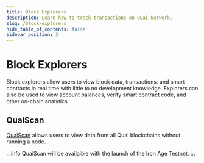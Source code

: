```yaml
---
title: Block Explorers
description: Learn how to track transactions on Quai Network.
slug: /block-explorers
hide_table_of_contents: false
sidebar_position: 3
---
```


# Block Explorers

Block explorers allow users to view block data, transactions, and smart contracts in real time with little to no development knowledge. Explorers can also be used to view account balances, verify smart contract code, and other on-chain analytics.

## QuaiScan

[QuaiScan](https://cyprus1.colosseum.quaiscan.io/) allows users to view data from all Quai blockchains without running a node.

:::info
QuaiScan will be availaible with the launch of the Iron Age Testnet.
:::
